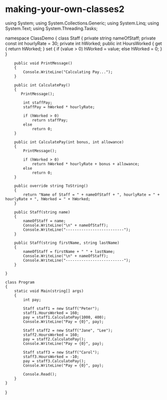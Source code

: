 # making-your-own-classes2




using System;
using System.Collections.Generic;
using System.Linq;
using System.Text;
using System.Threading.Tasks;

namespace ClassDemo
{
    class Staff
    {
        private string nameOfStaff;
        private const int hourlyRate = 30;
        private int hWorked;
        public int HoursWorked
        {
            get
            {
                return hWorked;
            }
            set
            {
                if (value > 0)
                    hWorked = value;
                else
                    hWorked = 0;
            }
        }

        public void PrintMessage()
        {
	        Console.WriteLine("Calculating Pay...");
        }

        public int CalculatePay()
        {
           PrintMessage();

            int staffPay;
            staffPay = hWorked * hourlyRate;

            if (hWorked > 0)
                return staffPay;
            else
                return 0;
        }

        public int CalculatePay(int bonus, int allowance)
        {
            PrintMessage();

            if (hWorked > 0)
                return hWorked * hourlyRate + bonus + allowance;
            else
                return 0;
        }

        public override string ToString()
        {
            return "Name of Staff = " + nameOfStaff + ", hourlyRate = " + hourlyRate + ", hWorked = " + hWorked;
        }

        public Staff(string name)
        {
            nameOfStaff = name;
            Console.WriteLine("\n" + nameOfStaff);
            Console.WriteLine("--------------------------");
        }

        public Staff(string firstName, string lastName)
        {
            nameOfStaff = firstName + " " + lastName;
            Console.WriteLine("\n" + nameOfStaff);
            Console.WriteLine("--------------------------");
        }

    }
    
    class Program
    {
        static void Main(string[] args)
        {
            int pay;

            Staff staff1 = new Staff("Peter");
            staff1.HoursWorked = 160;
            pay = staff1.CalculatePay(1000, 400);
            Console.WriteLine("Pay = {0}", pay);

            Staff staff2 = new Staff("Jane", "Lee");
            staff2.HoursWorked = 160;
            pay = staff2.CalculatePay();
            Console.WriteLine("Pay = {0}", pay);

            Staff staff3 = new Staff("Carol");
            staff3.HoursWorked = -10;
            pay = staff3.CalculatePay();
            Console.WriteLine("Pay = {0}", pay);

            Console.Read();
        }
    }
}

